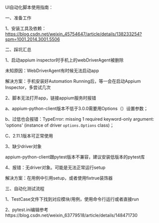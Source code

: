 UI自动化脚本使用指南：

一、准备工作

1、安装工具及依赖：https://blog.csdn.net/weixin_45754647/article/details/138233254?spm=1001.2014.3001.5506

二、踩坑汇总

1、启动appium inspector时手机上的webDriverAgent被删除

未知原因：WebDriverAgent有时候无法启动app

解决方案：手机安装好Automation Running后，等一会在启动Appium Inspector，多尝试几次

2、脚本无法打开app，链接appium服务时报错

a、appium-python-client版本不低于3.0.0需要用Options（）设置参数；

b、过低也会报错：TypeError: missing 1 required keyword-only argument: 'options' (instance of driver `options.Options` class)；

C、2.11.1版本可正常使用

3、缺少driver对象

appium-python-client跟pytest版本不兼容，建议安装低版本的pytest库

4、报错：无driver对象。可能是无法正常运行setup

解决方案：在用例中引用setup，或者使用fixtrue装饰器

三、自动化测试流程

1、TestCase文件下找到对应模块/用例，使用命令行运行或者直接run

2、pytest.ini编辑参考https://blog.csdn.net/weixin_63779518/article/details/148471730
